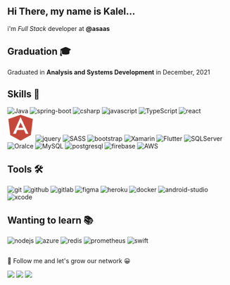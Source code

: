 ## Hi There, my name is Kalel...

<p align="left">
  i'm <i>Full Stack</i> developer at <strong>@asaas</strong>
 </p>

## Graduation 🎓
Graduated in <strong>Analysis and Systems Development</strong> in December, 2021

## Skills 🦄

<p>
<img alt="Java" width="60" src="https://cdn.jsdelivr.net/gh/devicons/devicon/icons/java/java-original-wordmark.svg"/>
<img alt="spring-boot" src="https://cdn.jsdelivr.net/gh/devicons/devicon/icons/spring/spring-original-wordmark.svg" width="60">
<img alt="csharp" src="https://cdn.jsdelivr.net/gh/devicons/devicon/icons/csharp/csharp-original.svg" width="60" />
<img alt="javascript" src="https://cdn.jsdelivr.net/gh/devicons/devicon/icons/javascript/javascript-original.svg" width="60" />
<img alt="TypeScript" width="60" src="https://cdn.jsdelivr.net/gh/devicons/devicon/icons/typescript/typescript-original.svg"/>
<img alt="react" src="https://cdn.jsdelivr.net/gh/devicons/devicon/icons/react/react-original-wordmark.svg" width="60" />
<img alt="ANGULARJS" width="60" src="https://raw.githubusercontent.com/devicons/devicon/master/icons/angularjs/angularjs-plain.svg" />
<img alt="jquery" src="https://cdn.jsdelivr.net/gh/devicons/devicon/icons/jquery/jquery-original-wordmark.svg" width="60" />
<img alt="SASS" src="https://cdn.jsdelivr.net/gh/devicons/devicon/icons/sass/sass-original.svg" width="60">
<img alt="bootstrap" src="https://cdn.jsdelivr.net/gh/devicons/devicon/icons/bootstrap/bootstrap-plain.svg" width="60" />
<img alt="Xamarin" src="https://cdn.jsdelivr.net/gh/devicons/devicon/icons/xamarin/xamarin-original-wordmark.svg" width="60" />
<img alt="Flutter" src="https://cdn.jsdelivr.net/gh/devicons/devicon/icons/flutter/flutter-original.svg" width="60" />
<img alt="SQLServer" src="https://cdn.jsdelivr.net/gh/devicons/devicon/icons/microsoftsqlserver/microsoftsqlserver-plain-wordmark.svg" width="60" />
<img alt="Oralce" src="https://cdn.jsdelivr.net/gh/devicons/devicon/icons/oracle/oracle-original.svg" width="60">
<img alt="MySQL" src="https://cdn.jsdelivr.net/gh/devicons/devicon/icons/mysql/mysql-original-wordmark.svg" width="60"/>
<img alt="postgresql" src="https://cdn.jsdelivr.net/gh/devicons/devicon/icons/postgresql/postgresql-plain-wordmark.svg" width="60"/>
<img alt="firebase" src="https://cdn.jsdelivr.net/gh/devicons/devicon/icons/firebase/firebase-plain-wordmark.svg" width="60">
<img alt="AWS" src=".github/aws.svg" width="70">
</p>
  
## Tools 🛠️

<p>
<img alt="git" src="https://cdn.jsdelivr.net/gh/devicons/devicon/icons/git/git-original.svg" width="60" />
<img alt="github" src="https://cdn.jsdelivr.net/gh/devicons/devicon/icons/github/github-original-wordmark.svg" width="60" />
<img alt="gitlab" src="https://cdn.jsdelivr.net/gh/devicons/devicon/icons/gitlab/gitlab-original-wordmark.svg" width="60" />
<img alt="figma" src="https://cdn.jsdelivr.net/gh/devicons/devicon/icons/figma/figma-original.svg" width="60" />
<img alt="heroku" src="https://cdn.jsdelivr.net/gh/devicons/devicon/icons/heroku/heroku-original-wordmark.svg" width="60" />
<img alt="docker" src="https://cdn.jsdelivr.net/gh/devicons/devicon/icons/docker/docker-original-wordmark.svg" width="60" />
<img alt="android-studio" src="https://cdn.jsdelivr.net/gh/devicons/devicon/icons/androidstudio/androidstudio-original.svg" width="60" />
<img alt="xcode" src="https://cdn.jsdelivr.net/gh/devicons/devicon/icons/xcode/xcode-original.svg" width="60" />
</p>

## Wanting to learn 📚

<p>
<img alt="nodejs" src="https://cdn.jsdelivr.net/gh/devicons/devicon/icons/nodejs/nodejs-original.svg" width="60" />
<img alt="azure" src="https://cdn.jsdelivr.net/gh/devicons/devicon/icons/azure/azure-original.svg" width="60" />
<img alt="redis" src="https://cdn.jsdelivr.net/gh/devicons/devicon/icons/redis/redis-original-wordmark.svg" width="60" />
<img alt="prometheus" src="https://cdn.jsdelivr.net/gh/devicons/devicon/icons/prometheus/prometheus-original-wordmark.svg" width="60" />
<img alt="swift" src="https://cdn.jsdelivr.net/gh/devicons/devicon/icons/swift/swift-original-wordmark.svg" width="60" />

</p>
 
## 
<p align="left">
  💌 Follow me and let's grow our network 😀
</p>

<div>
  
<p align="left">
<a href="https://www.instagram.com/kalelfleith/" alt="Instagram">
  <img src="https://img.shields.io/badge/-Instagram-DF0174?style=for-the-badge&logo=instagram&logoColor=white&link=https://www.instagram.com/iuricoding/"/></a>
<a href="https://www.linkedin.com/in/kalel-fleith-perfil/" alt="Linkedin">
  <img src="https://img.shields.io/badge/-Linkedin-0e76a8?style=for-the-badge&logo=Linkedin&logoColor=white&link=https://www.linkedin.com/in/iuricode" /></a>
<a href = "mailto:kalelfleith03@gmail.com" alt="Gmail">
  <img src="https://img.shields.io/badge/Gmail-D14836?style=for-the-badge&logo=gmail&logoColor=white"></a>  
</p>

</div>
